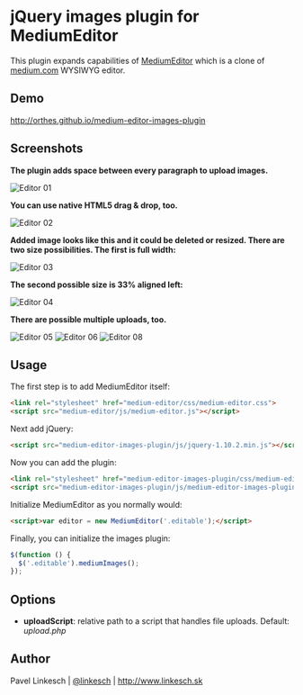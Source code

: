 jQuery images plugin for MediumEditor
======================================

This plugin expands capabilities of [MediumEditor](https://github.com/daviferreira/medium-editor) which is a clone of [medium.com](http://medium.com) WYSIWYG editor.


Demo
----

http://orthes.github.io/medium-editor-images-plugin


Screenshots
-----------

**The plugin adds space between every paragraph to upload images.**

![Editor 01](http://www.linkesch.sk/uploads/creator5/1_890d6ad67afe18a7e4a4c48f17c97d151f63a49b/image/editor01.png)

**You can use native HTML5 drag & drop, too.**

![Editor 02](http://www.linkesch.sk/uploads/creator5/1_890d6ad67afe18a7e4a4c48f17c97d151f63a49b/image/editor02.png)

**Added image looks like this and it could be deleted or resized. There are two size possibilities. The first is full width:**

![Editor 03](http://www.linkesch.sk/uploads/creator5/1_890d6ad67afe18a7e4a4c48f17c97d151f63a49b/image/editor03.png)

**The second possible size is 33% aligned left:**

![Editor 04](http://www.linkesch.sk/uploads/creator5/1_890d6ad67afe18a7e4a4c48f17c97d151f63a49b/image/editor04.png)

**There are possible multiple uploads, too.**

![Editor 05](http://www.linkesch.sk/uploads/creator5/1_890d6ad67afe18a7e4a4c48f17c97d151f63a49b/image/editor05.png)
![Editor 06](http://www.linkesch.sk/uploads/creator5/1_890d6ad67afe18a7e4a4c48f17c97d151f63a49b/image/editor06.png)
![Editor 08](http://www.linkesch.sk/uploads/creator5/1_890d6ad67afe18a7e4a4c48f17c97d151f63a49b/image/editor08.png)


Usage
-----

The first step is to add MediumEditor itself:

```html
<link rel="stylesheet" href="medium-editor/css/medium-editor.css">
<script src="medium-editor/js/medium-editor.js"></script>
```

Next add jQuery:

```html
<script src="medium-editor-images-plugin/js/jquery-1.10.2.min.js"></script>
```

Now you can add the plugin:

```html
<link rel="stylesheet" href="medium-editor-images-plugin/css/medium-editor-images-plugin.css">
<script src="medium-editor-images-plugin/js/medium-editor-images-plugin.js"></script>
```

Initialize MediumEditor as you normally would:

```html
<script>var editor = new MediumEditor('.editable');</script>
```

Finally, you can initialize the images plugin:

```javascript
$(function () {
  $('.editable').mediumImages();
});
```


Options
-------

- **uploadScript**: relative path to a script that handles file uploads. Default: *upload.php*


Author
------

Pavel Linkesch | [@linkesch](http://twitter.com/linkesch) | http://www.linkesch.sk